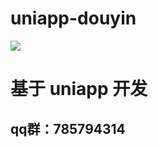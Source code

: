 # uniapp-douyin

![](https://images.gitee.com/uploads/images/2019/1225/193410_cb913fe8_1126226.png) 

基于 uniapp 开发
===============

## qq群：785794314